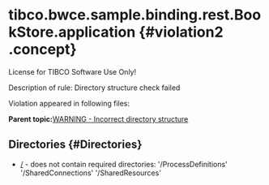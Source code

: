 # tibco.bwce.sample.binding.rest.BookStore.application {#violation2 .concept}

License for TIBCO Software Use Only!

Description of rule: Directory structure check failed

Violation appeared in following files:

**Parent topic:**[WARNING - Incorrect directory structure](../../../qa/rules/WARNING_-_Incorrect_directory_structure.md)

## Directories {#Directories}

-   [/](../../../projects/tibco.bwce.sample.binding.rest.BookStore.application/tibco.bwce.sample.binding.rest.BookStore.application.md) - does not contain required directories: '/ProcessDefinitions' '/SharedConnections' '/SharedResources'

